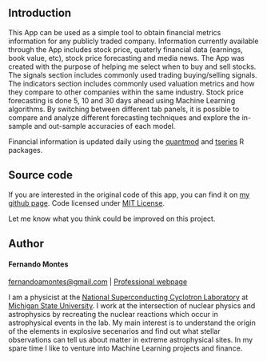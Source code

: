 <script type="text/javascript"
  src="http://cdn.mathjax.org/mathjax/latest/MathJax.js?config=TeX-AMS-MML_HTMLorMML">
</script>

## Introduction

This App can be used as a simple tool to obtain financial metrics information for any publicly traded company.  Information currently available through the App includes stock price, quaterly financial data (earnings, book value, etc), stock price forecasting and media news. The App was created with the purpose of helping me select when to buy and sell stocks. The signals section includes commonly used trading buying/selling signals. The indicators section includes commonly used valuation metrics and how they compare to other companies within the same industry. Stock price forecasting is done 5, 10 and 30 days ahead using Machine Learning algorithms. By switching between different tab panels, it is possible to compare and analyze different forecasting techniques and explore the in-sample and out-sample accuracies of each model. 

Financial information is updated daily using the [quantmod](https://cran.r-project.org/web/packages/quantmod/) and [tseries](https://cran.r-project.org/web/packages/tseries/) R packages.   

## Source code

If you are interested in the original code of this app, you can find it on [my github page](https://github.com/Fernando-montes). Code licensed under [MIT License](https://opensource.org/licenses/mit-license.html).

Let me know what you think could be improved on this project.  

## Author

#### Fernando Montes 
fernandoamontes@gmail.com |
[Professional webpage](https://nucastro.weebly.com/)

I am a physicist at the [National Superconducting Cyclotron Laboratory](http://www.nscl.msu.edu/) at [Michigan State University](https://msu.edu/). I work at the intersection of nuclear physics and astrophysics by recreating the nuclear reactions which occur in astrophysical events in the lab. My main interest is to understand the origin of the elements in explosive secenarios and find out what stellar observations can tell us about matter in extreme astrophysical sites. In my spare time I like to venture into Machine Learning projects and finance. 
                
					 
                               
